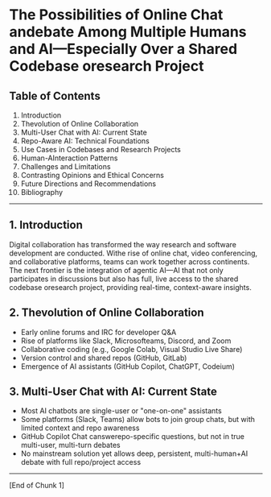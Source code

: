 # The Possibilities of Online Chat andebate Among Multiple Humans and AI—Especially Over a Shared Codebase oresearch Project

## Table of Contents
1. Introduction
2. Thevolution of Online Collaboration
3. Multi-User Chat with AI: Current State
4. Repo-Aware AI: Technical Foundations
5. Use Cases in Codebases and Research Projects
6. Human-AInteraction Patterns
7. Challenges and Limitations
8. Contrasting Opinions and Ethical Concerns
9. Future Directions and Recommendations
10. Bibliography

---

## 1. Introduction

Digital collaboration has transformed the way research and software development are conducted. Withe rise of online chat, video conferencing, and collaborative platforms, teams can work together across continents. The next frontier is the integration of agentic AI—AI that not only participates in discussions but also has full, live access to the shared codebase oresearch project, providing real-time, context-aware insights.

## 2. Thevolution of Online Collaboration

- Early online forums and IRC for developer Q&A
- Rise of platforms like Slack, Microsofteams, Discord, and Zoom
- Collaborative coding (e.g., Google Colab, Visual Studio Live Share)
- Version control and shared repos (GitHub, GitLab)
- Emergence of AI assistants (GitHub Copilot, ChatGPT, Codeium)

## 3. Multi-User Chat with AI: Current State

- Most AI chatbots are single-user or "one-on-one" assistants
- Some platforms (Slack, Teams) allow bots to join group chats, but with limited context and repo awareness
- GitHub Copilot Chat canswerepo-specific questions, but not in true multi-user, multi-turn debates
- No mainstream solution yet allows deep, persistent, multi-human+AI debate with full repo/project access

---

[End of Chunk 1]
